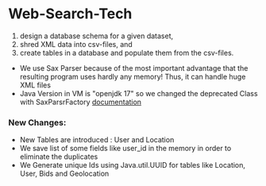 # Web-Search-Tech

1. design a database schema for a given dataset,
2. shred XML data into csv-files, and
3. create tables in a database and populate them from the csv-files.

- We use Sax Parser because of the most important advantage that the resulting program uses hardly any memory! Thus, it can handle huge XML files
- Java Version in VM is "openjdk 17" so we changed the deprecated Class with SaxParsrFactory [documentation](https://www.tutorialspoint.com/java_xml/java_sax_parse_document.htm)

### New Changes:
- New Tables are introduced : User and Location
- We save list of some fields like user_id in the memory in order to eliminate the duplicates
- We Generate unique Ids using Java.util.UUID for tables like Location, User, Bids and Geolocation
